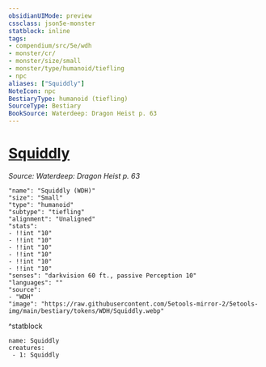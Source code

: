 ```yaml
---
obsidianUIMode: preview
cssclass: json5e-monster
statblock: inline
tags:
- compendium/src/5e/wdh
- monster/cr/
- monster/size/small
- monster/type/humanoid/tiefling
- npc
aliases: ["Squiddly"]
NoteIcon: npc
BestiaryType: humanoid (tiefling)
SourceType: Bestiary
BookSource: Waterdeep: Dragon Heist p. 63
---
```

# [Squiddly](2-Mechanics/CLI/bestiary/npc/squiddly-wdh.md)
*Source: Waterdeep: Dragon Heist p. 63*  

```statblock
"name": "Squiddly (WDH)"
"size": "Small"
"type": "humanoid"
"subtype": "tiefling"
"alignment": "Unaligned"
"stats":
- !!int "10"
- !!int "10"
- !!int "10"
- !!int "10"
- !!int "10"
- !!int "10"
"senses": "darkvision 60 ft., passive Perception 10"
"languages": ""
"source":
- "WDH"
"image": "https://raw.githubusercontent.com/5etools-mirror-2/5etools-img/main/bestiary/tokens/WDH/Squiddly.webp"
```
^statblock

```encounter-table
name: Squiddly
creatures:
 - 1: Squiddly
```